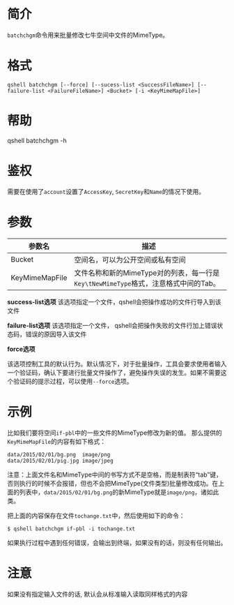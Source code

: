# 简介

`batchchgm`命令用来批量修改七牛空间中文件的MimeType。

# 格式

```
qshell batchchgm [--force] [--sucess-list <SuccessFileName>] [--failure-list <FailureFileName>] <Bucket> [-i <KeyMimeMapFile>]

```

# 帮助
qshell batchchgm -h

# 鉴权

需要在使用了`account`设置了`AccessKey`, `SecretKey`和`Name`的情况下使用。

# 参数

|参数名|描述|
|---------|-----------|
|Bucket|空间名，可以为公开空间或私有空间|
|KeyMimeMapFile|文件名称和新的MimeType对的列表，每一行是`Key\tNewMimeType`格式，注意格式中间的Tab。|

**success-list选项**
该选项指定一个文件，qshell会把操作成功的文件行导入到该文件

**failure-list选项**
该选项指定一个文件， qshell会把操作失败的文件行加上错误状态码，错误的原因导入该文件

**force选项**

该选项控制工具的默认行为。默认情况下，对于批量操作，工具会要求使用者输入一个验证码，确认下要进行批量文件操作了，避免操作失误的发生。如果不需要这个验证码的提示过程，可以使用`--force`选项。

# 示例

比如我们要将空间`if-pbl`中的一些文件的MimeType修改为新的值。
那么提供的`KeyMimeMapFile`的内容有如下格式：

```
data/2015/02/01/bg.png	image/png
data/2015/02/01/pig.jpg	image/jpeg
```

注意：上面文件名和MimeType中间的书写方式不是空格，而是制表符“tab”键，否则执行的时候不会报错，但也不会把MimeType(文件类型)批量修改成功。在上面的列表中，`data/2015/02/01/bg.png`的新MimeType就是`image/png`，诸如此类。

把上面的内容保存在文件`tochange.txt`中，然后使用如下的命令：

```
$ qshell batchchgm if-pbl -i tochange.txt
```

如果执行过程中遇到任何错误，会输出到终端，如果没有的话，则没有任何输出。

# 注意

如果没有指定输入文件的话, 默认会从标准输入读取同样格式的内容
